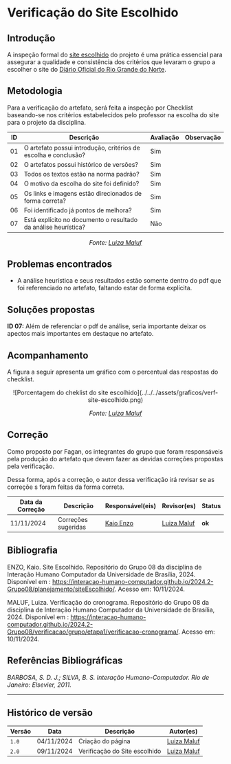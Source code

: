 # __Verificação do Site Escolhido__

## __Introdução__

A inspeção formal do [site escolhido](../../../planejamento/siteEscolhido.md) do projeto é uma prática essencial para assegurar a qualidade e consistência dos critérios que levaram o grupo a escolher o site do [Diário Oficial do Rio Grande do Norte](https://www.diariooficial.rn.gov.br/dei/dorn3/).


## __Metodologia__

Para a verificação do artefato, será feita a inspeção por Checklist baseando-se nos critérios estabelecidos pelo professor na escolha do site para o projeto da disciplina.

<center>


| ID | Descrição | Avaliação | Observação |
|----|-----------|-----------|------------|
| 01 | O artefato possui introdução, critérios de escolha e conclusão? | Sim | |
| 02 | O artefatos possui histórico de versões? | Sim | |
| 03 | Todos os textos estão na norma padrão? | Sim | |
| 04 | O motivo da escolha do site foi definido? | Sim | |
| 05 | Os links e imagens estão direcionados de forma correta? | Sim | |
| 06 | Foi identificado já pontos de melhora? | Sim | |
| 07 | Está explícito no documento o resultado da análise heurística? | Não | |

_Fonte: [Luiza Maluf](https://github.com/LuizaMaluf)_

</center>

## __Problemas encontrados__

- A análise heurística e seus resultados estão somente dentro do pdf que foi referenciado no artefato, faltando estar de forma explícita.

## __Soluções propostas__

__ID 07:__ Além de referenciar o pdf de análise, seria importante deixar os apectos mais importantes em destaque no artefato.

## __Acompanhamento__

A figura a seguir apresenta um gráfico com o percentual das respostas do checklist.

<center>
![Porcentagem do cheklist do site escolhido](../../../assets/graficos/verf-site-escolhido.png)

_Fonte: [Luiza Maluf](https://github.com/LuizaMaluf)_
</center>

## __Correção__

Como proposto por Fagan, os integrantes do grupo que foram responsáveis pela produção do artefato que devem fazer as devidas correções propostas pela verificação.

Dessa forma, após a correção, o autor dessa verificação irá revisar se as correçõe s foram feitas da forma correta. 

<center>

| Data da Correção | Descrição | Responsável(eis) | Revisor(es) | Status |
|------------------|-----------|------------------|-------------|--------|
| 11/11/2024       | Correções sugeridas | [Kaio Enzo](https://github.com/kaioenzo) | [Luiza Maluf](https://github.com/LuizaMaluf) | **ok** |

</center>


## __Bibliografia__

ENZO, Kaio. Site Escolhido. Repositório do Grupo 08 da disciplina de Interação Humano Computador da Universidade de Brasília, 2024. Disponível em : <https://interacao-humano-computador.github.io/2024.2-Grupo08/planejamento/siteEscolhido/>. Acesso em: 10/11/2024.

MALUF, Luiza. Verificação do cronograma. Repositório do Grupo 08 da disciplina de Interação Humano Computador da Universidade de Brasília, 2024. Disponível em : <https://interacao-humano-computador.github.io/2024.2-Grupo08/verificacao/grupo/etapa1/verificacao-cronograma/>. Acesso em: 10/11/2024.


## __Referências Bibliográficas__

_BARBOSA, S. D. J.; SILVA, B. S. Interação Humano-Computador. Rio de Janeiro: Elsevier, 2011._


---
## Histórico de versão

| Versão |    Data    |      Descrição      |             Autor(es)                        |
|--------|------------|---------------------|----------------------------------------------|
| `1.0`  | 04/11/2024 | Criação do página   | [Luiza Maluf](https://github.com/LuizaMaluf)   | 
| `2.0`  | 09/11/2024 | Verificação do Site escolhido | [Luiza Maluf](https://github.com/LuizaMaluf)| 
